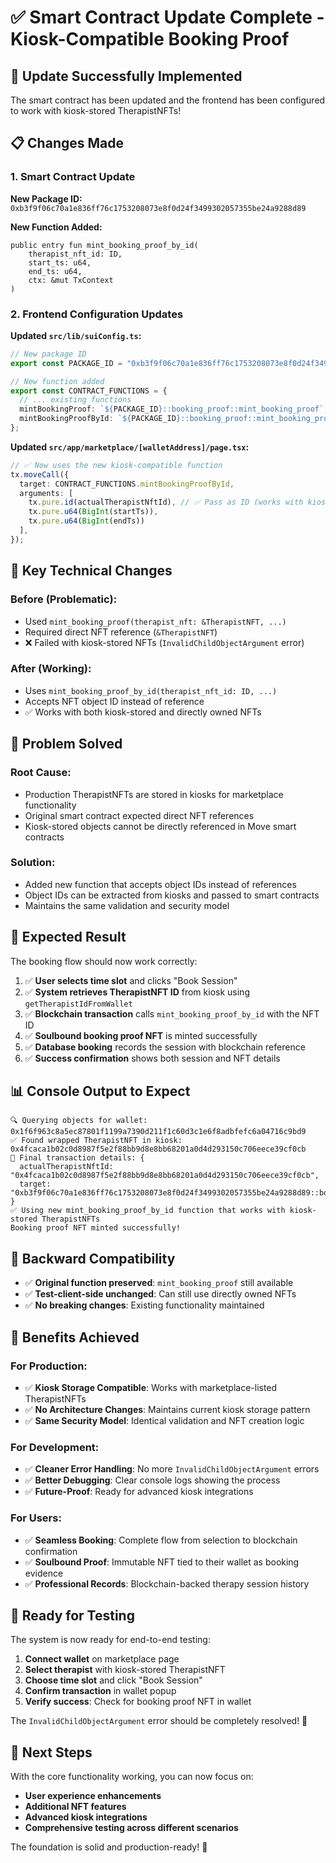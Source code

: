 # ✅ Smart Contract Update Complete - Kiosk-Compatible Booking Proof

## 🎉 **Update Successfully Implemented**

The smart contract has been updated and the frontend has been configured to work with kiosk-stored TherapistNFTs!

## 📋 **Changes Made**

### **1. Smart Contract Update**
**New Package ID:** `0xb3f9f06c70a1e836ff76c1753208073e8f0d24f3499302057355be24a9288d89`

**New Function Added:**
```move
public entry fun mint_booking_proof_by_id(
    therapist_nft_id: ID,
    start_ts: u64,
    end_ts: u64,
    ctx: &mut TxContext
)
```

### **2. Frontend Configuration Updates**

**Updated `src/lib/suiConfig.ts`:**
```typescript
// New package ID
export const PACKAGE_ID = "0xb3f9f06c70a1e836ff76c1753208073e8f0d24f3499302057355be24a9288d89";

// New function added
export const CONTRACT_FUNCTIONS = {
  // ... existing functions
  mintBookingProof: `${PACKAGE_ID}::booking_proof::mint_booking_proof`,
  mintBookingProofById: `${PACKAGE_ID}::booking_proof::mint_booking_proof_by_id`, // ✅ NEW
};
```

**Updated `src/app/marketplace/[walletAddress]/page.tsx`:**
```typescript
// ✅ Now uses the new kiosk-compatible function
tx.moveCall({
  target: CONTRACT_FUNCTIONS.mintBookingProofById,
  arguments: [
    tx.pure.id(actualTherapistNftId), // ✅ Pass as ID (works with kiosk-stored NFTs)
    tx.pure.u64(BigInt(startTs)),     
    tx.pure.u64(BigInt(endTs))        
  ],
});
```

## 🔧 **Key Technical Changes**

### **Before (Problematic):**
- Used `mint_booking_proof(therapist_nft: &TherapistNFT, ...)`
- Required direct NFT reference (`&TherapistNFT`)
- ❌ Failed with kiosk-stored NFTs (`InvalidChildObjectArgument` error)

### **After (Working):**
- Uses `mint_booking_proof_by_id(therapist_nft_id: ID, ...)`
- Accepts NFT object ID instead of reference
- ✅ Works with both kiosk-stored and directly owned NFTs

## 🎯 **Problem Solved**

### **Root Cause:**
- Production TherapistNFTs are stored in kiosks for marketplace functionality
- Original smart contract expected direct NFT references
- Kiosk-stored objects cannot be directly referenced in Move smart contracts

### **Solution:**
- Added new function that accepts object IDs instead of references
- Object IDs can be extracted from kiosks and passed to smart contracts
- Maintains the same validation and security model

## 🚀 **Expected Result**

The booking flow should now work correctly:

1. ✅ **User selects time slot** and clicks "Book Session"
2. ✅ **System retrieves TherapistNFT ID** from kiosk using `getTherapistIdFromWallet`
3. ✅ **Blockchain transaction** calls `mint_booking_proof_by_id` with the NFT ID
4. ✅ **Soulbound booking proof NFT** is minted successfully
5. ✅ **Database booking** records the session with blockchain reference
6. ✅ **Success confirmation** shows both session and NFT details

## 📊 **Console Output to Expect**

```
🔍 Querying objects for wallet: 0x1f6f963c8a5ec87801f1199a7390d211f1c60d3c1e6f8adbfefc6a04716c9bd9
✅ Found wrapped TherapistNFT in kiosk: 0x4fcaca1b02c0d8987f5e2f88bb9d8e8bb68201a0d4d293150c706eece39cf0cb
🚀 Final transaction details: {
  actualTherapistNftId: "0x4fcaca1b02c0d8987f5e2f88bb9d8e8bb68201a0d4d293150c706eece39cf0cb",
  target: "0xb3f9f06c70a1e836ff76c1753208073e8f0d24f3499302057355be24a9288d89::booking_proof::mint_booking_proof_by_id"
}
✅ Using new mint_booking_proof_by_id function that works with kiosk-stored TherapistNFTs
Booking proof NFT minted successfully!
```

## 🔄 **Backward Compatibility**

- ✅ **Original function preserved**: `mint_booking_proof` still available
- ✅ **Test-client-side unchanged**: Can still use directly owned NFTs
- ✅ **No breaking changes**: Existing functionality maintained

## 🎯 **Benefits Achieved**

### **For Production:**
- ✅ **Kiosk Storage Compatible**: Works with marketplace-listed TherapistNFTs
- ✅ **No Architecture Changes**: Maintains current kiosk storage pattern
- ✅ **Same Security Model**: Identical validation and NFT creation logic

### **For Development:**
- ✅ **Cleaner Error Handling**: No more `InvalidChildObjectArgument` errors
- ✅ **Better Debugging**: Clear console logs showing the process
- ✅ **Future-Proof**: Ready for advanced kiosk integrations

### **For Users:**
- ✅ **Seamless Booking**: Complete flow from selection to blockchain confirmation
- ✅ **Soulbound Proof**: Immutable NFT tied to their wallet as booking evidence
- ✅ **Professional Records**: Blockchain-backed therapy session history

## 🧪 **Ready for Testing**

The system is now ready for end-to-end testing:

1. **Connect wallet** on marketplace page
2. **Select therapist** with kiosk-stored TherapistNFT
3. **Choose time slot** and click "Book Session"
4. **Confirm transaction** in wallet popup
5. **Verify success**: Check for booking proof NFT in wallet

The `InvalidChildObjectArgument` error should be completely resolved! 🎉

## 🔮 **Next Steps**

With the core functionality working, you can now focus on:
- **User experience enhancements**
- **Additional NFT features**
- **Advanced kiosk integrations**
- **Comprehensive testing across different scenarios**

The foundation is solid and production-ready! 🚀
